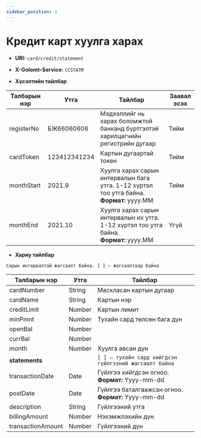 ```yaml
---
sidebar_position: 3
---
```


# Кредит карт хуулга харах

- **URI:** `card/credit/statement`

- **X-Golomt-Service:** `CCSTATM`

- **Хүсэлтийн тайлбар**

| Талбарын нэр                                 | Утга   |  Тайлбар | Заавал эсэх |
|------------------------------------------|-----------|--------------|-----------|
|registerNo	       | БЖ66060606	               | Мэдээллийг нь харах боломжтой банканд бүртгэлтэй харилцагчийн регистрийн дугаар|	Тийм|
|cardToken	       | 123412341234	           | Картын дугаартай токен	                                                        |Тийм|
|monthStart	|2021.9	|Хуулга харах сарын интервалын бага утга. 1-12 хүртэл тоо утга байна.<br/> **Формат:** yyyy.MM	|Тийм|
|monthEnd	|2021.10|	Хуулга харах сарын интервалын их утга. 1-12 хүртэл тоо утга байна. <br/> **Формат:** yyyy.MM|	Үгүй|




- **Хариу тайлбар**

`Сарын интервалтай жагсаалт байна. [ ] – жагсаалтаар байна`

| Талбарын нэр                                 | Утга   |  Тайлбар | 
|------------------------------------------|-----------|--------------|
|cardNumber	       | String	|Маскласан картын дугаар|
|cardName	       | String	|Картын нэр|
|creditLimit	   | Number	|Картын лимит|
|minPmnt	       | Number	|Тухайн сард төлсөн бага дүн|
|openBal	       | Number	||
|currBal	       | Number	||
|month	           | Number	|Хуулга авсан дүн|
|**statements**	       |        | `[ ] – тухайн сард хийгдсэн гүйлгээний жагсаалт байна`|
|transactionDate	| Date	|Гүйлгээ хийгдсэн огноо.  <br/> **Формат:** Yyyy-mm-dd|
|postDate	       | Date	|Гүйлгээ баталгаажсан огноо. <br/> **Формат:** Yyyy-mm-dd |
|description	   | String	|Гүйлгээний утга|
|billingAmount	   |Number	|Нэхэмжлэхийн дүн|
|transactionAmount|	Number	|Гүйлгээний дүн|
